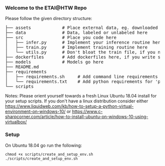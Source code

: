 ### Welcome to the ETAI@HTW Repo
Please follow the given directory structure:

<pre>
├── assets            # Place external data, eg. downloaded libraries, repos etc here. 
├── data              # Data, labeled or unlabeled here
├── src               # Place you code here
│   ├── infer.py      # Implement your inference routine here
│   ├── train.py      # Implement training routine here
│   └── utils.py      # Don't bloat the train file, if you need helpers, place them here
├── dockerfiles       # Add dockerfiles here, if you write some
├── models            # Models go here
├── README.md
├── requirements
│   ├── requirements.sh     # Add command line requirements for environment setup here
│   └── requirements.txt    # Add python requirements for 'pip install -r requirements/requirements.txt' here
└── scripts
</pre>

Notes: Please orient yourself towards a fresh Linux Ubuntu 18.04 install for your setup scripts. 
If you don't have a linux distribution consider either https://www.liquidweb.com/kb/how-to-setup-a-python-virtual-environment-on-windows-10/ or https://www.c-sharpcorner.com/article/how-to-install-ubuntu-on-windows-10-using-virtualbox/
### Setup
On Ubuntu 18.04 go run the following:
```shell
chmod +x scripts/create_and_setup_env.sh
./scripts/create_and_setup_env.sh
```
